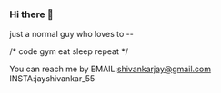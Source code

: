 ### Hi there 👋
just a normal guy who loves to --

/* code 
gym
eat 
sleep 
repeat */

You can reach me by 
EMAIL:shivankarjay@gmail.com
 INSTA:jayshivankar_55
